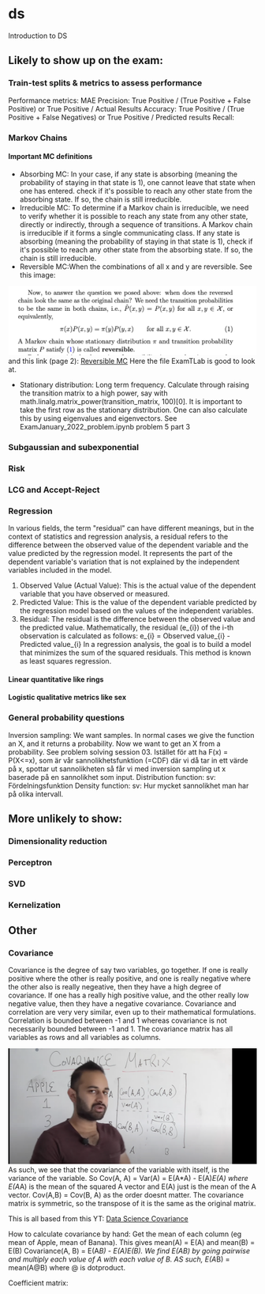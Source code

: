 # ds
Introduction to DS

## Likely to show up on the exam:

### Train-test splits & metrics to assess performance

Performance metrics: 
MAE
Precision: True Positive / (True Positive + False Positive) or True Positive / Actual Results
Accuracy: True Positive / (True Positive + False Negatives) or True Positive / Predicted results
Recall: 

### Markov Chains
#### Important MC definitions
* Absorbing MC: In your case, if any state is absorbing (meaning the probability of staying in that state is 1), one cannot leave that state when one has entered.  check if it's possible to reach any other state from the absorbing state. If so, the chain is still irreducible.
* Irreducible MC: To determine if a Markov chain is irreducible, we need to verify whether it is possible to reach any state from any other state, directly or indirectly, through a sequence of transitions. A Markov chain is irreducible if it forms a single communicating class. If any state is absorbing (meaning the probability of staying in that state is 1), check if it's possible to reach any other state from the absorbing state. If so, the chain is still irreducible.
* Reversible MC:When the combinations of all x and y are reversible. See this image:

![alt text](https://github.com/elisehammarstrom/ds/blob/main/images/reversible_markovchain.png?raw=true) 
and this link (page 2): [Reversible MC](https://inst.eecs.berkeley.edu/~ee126/sp18/reversibility.pdf)
Here the file ExamTLab is good to look at. 
* Stationary distribution: Long term frequency. Calculate through raising the transition matrix to a high power, say with math.linalg.matrix_power(transition_matrix, 100)[0]. It is important to take the first row as the stationary distribution. One can also calculate this by using eigenvalues and eigenvectors. See ExamJanuary_2022_problem.ipynb problem 5 part 3


### Subgaussian and subexponential

### Risk

### LCG and Accept-Reject

### Regression

In various fields, the term "residual" can have different meanings, but in the context of statistics and regression analysis, a residual refers to the difference between the observed value of the dependent variable and the value predicted by the regression model. It represents the part of the dependent variable's variation that is not explained by the independent variables included in the model.
1) Observed Value (Actual Value): This is the actual value of the dependent variable that you have observed or measured.
2) Predicted Value: This is the value of the dependent variable predicted by the regression model based on the values of the independent variables.
3) Residual: The residual is the difference between the observed value and the predicted value. Mathematically, the residual (e_{i}) of the i-th observation is calculated as follows:
   e_{i} = Observed value_{i} - Predicted value_{i}
In a regression analysis, the goal is to build a model that minimizes the sum of the squared residuals. This method is known as least squares regression.

#### Linear quantitative like rings
#### Logistic qualitative metrics like sex 


### General probability questions
Inversion sampling: We want samples. In normal cases we give the function an X, and it returns a probability. Now we want to get an X from a probability. See problem solving session 03. Istället för att ha F(x) = P(X<=x), som är vår sannolikhetsfunktion (=CDF) där vi då tar in ett värde på x, spottar ut sannolikheten så får vi med inversion sampling ut x baserade på en sannolikhet som input. 
Distribution function: sv: Fördelningsfunktion
Density function: sv: Hur mycket sannolikhet man har på olika intervall. 

## More unlikely to show:

### Dimensionality reduction

### Perceptron

### SVD

### Kernelization

## Other
### Covariance  
Covariance is the degree of say two variables, go together. If one is really positive where the other is really positive, and one is really negative where the other also is really negeative, then they have a high degree of covariance. If one has a really high positive value, and the other really low negative value, then they have a negative covariance. 
Covariance and correlation are very very similar, even up to their mathematical formulations. Correlation is bounded between -1 and 1 whereas covariance is not necessarily bounded between -1 and 1. The covariance matrix has all variables as rows and all variables as columns. 

![alt text](https://github.com/elisehammarstrom/ds/blob/main/images/covariance.png?raw=true)
As such, we see that the covariance of the variable with itself, is the variance of the variable. 
So Cov(A, A) = Var(A) = E(A*A) - E(A)*E(A) where E(A*A) is the mean of the squared A vector and E(A) just is the mean of the A vector. 
Cov(A,B) = Cov(B, A) as the order doesnt matter. The covariance matrix is symmetric, so the transpose of it is the same as the original matrix. 

This is all based from this YT: [Data Science Covariance](https://www.youtube.com/watch?v=152tSYtiQbw)

How to calculate covariance by hand: 
Get the mean of each column (eg mean of Apple, mean of Banana). This gives mean(A) = E(A) and mean(B) = E(B)
Covariance(A, B) = E(A*B) - E(A)*E(B). 
We find E(A*B) by going pairwise and multiply each value of A with each value of B. AS such, E(A*B) = mean(A@B) where @ is dotproduct. 


Coefficient matrix: 

